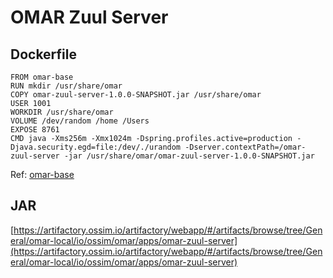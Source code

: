 # OMAR Zuul Server

## Dockerfile
```
FROM omar-base
RUN mkdir /usr/share/omar
COPY omar-zuul-server-1.0.0-SNAPSHOT.jar /usr/share/omar
USER 1001
WORKDIR /usr/share/omar
VOLUME /dev/random /home /Users
EXPOSE 8761
CMD java -Xms256m -Xmx1024m -Dspring.profiles.active=production -Djava.security.egd=file:/dev/./urandom -Dserver.contextPath=/omar-zuul-server -jar /usr/share/omar/omar-zuul-server-1.0.0-SNAPSHOT.jar
```
Ref: [omar-base](../../../omar-base/docs/install-guide/omar-base/)

## JAR
[https://artifactory.ossim.io/artifactory/webapp/#/artifacts/browse/tree/General/omar-local/io/ossim/omar/apps/omar-zuul-server](https://artifactory.ossim.io/artifactory/webapp/#/artifacts/browse/tree/General/omar-local/io/ossim/omar/apps/omar-zuul-server)
